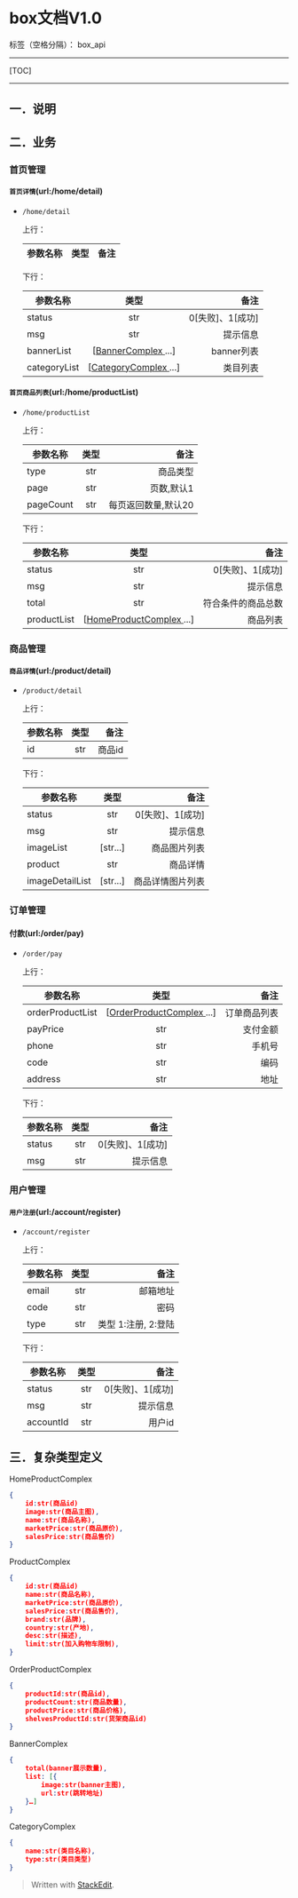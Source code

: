 # box文档V1.0

标签（空格分隔）： box_api

---
[TOC]

---

## 一．说明

## 二．业务

###  首页管理
   
#### `首页详情`(url:/home/detail)
* `/home/detail`

    上行：
     
    | 参数名称  | 类型|备注 |
    | ------------- |:------------------:|----:   |

    下行：
    
    | 参数名称  | 类型|备注 |
    | ------------- |:------------------:|----:   |
    |status| str|0[失败]、1[成功]|    
    |msg|str|提示信息|
    |bannerList|[[BannerComplex ](#BannerComplex )...]|banner列表|
    |categoryList|[[CategoryComplex ](#CategoryComplex )...]|类目列表|

#### `首页商品列表`(url:/home/productList)
* `/home/productList`

    上行： 
    
    | 参数名称  | 类型|备注 |
    | ------------- |:------------------:|----:   |
    |type|str|商品类型|
    |page|str|页数,默认1|
    |pageCount|str|每页返回数量,默认20|
    
    下行：
    
    | 参数名称  | 类型|备注 |
    | ------------- |:------------------:|----:   |
    |status| str|0[失败]、1[成功]|    
    |msg|str|提示信息|
    |total|str|符合条件的商品总数|
    |productList|[[HomeProductComplex ](#HomeProductComplex )...]|商品列表|

###  商品管理
   
####  `商品详情`(url:/product/detail)
* `/product/detail`

    上行： 
    
    | 参数名称  | 类型|备注 |
    | ------------- |:------------------:|----:   |
    |id|str|商品id|

    下行：
    
    | 参数名称  | 类型|备注 |
    | ------------- |:------------------:|----:   |
    |status| str|0[失败]、1[成功]|    
    |msg|str|提示信息|
    |imageList|[str...]|商品图片列表|
    |product|str|商品详情|
    |imageDetailList|[str...]|商品详情图片列表|

### 订单管理

#### 付款(url:/order/pay)
* `/order/pay`
           
    上行： 

    | 参数名称  | 类型|备注 |
    | ------------- |:------------------:|----:   |
	|orderProductList|[[OrderProductComplex ](#OrderProductComplex )...]|订单商品列表|
    |payPrice|str|支付金额|
    |phone|str|手机号|
    |code|str|编码|
    |address|str|地址|

    下行：
    
    | 参数名称  | 类型|备注 |
    | ------------- |:------------------:|----:   |
    |status|str|0[失败]、1[成功]|
    |msg|str|提示信息|
    
###  用户管理
   
#### `用户注册`(url:/account/register)
* `/account/register`

    上行：
    
    | 参数名称  | 类型|备注 |
    | ------------- |:------------------:|----:   |
    |email|str|邮箱地址|
    |code|str|密码|
    |type|str|类型 1:注册, 2:登陆|

    下行：
    
    | 参数名称  | 类型|备注 |
    | ------------- |:------------------:|----:   |
    |status| str|0[失败]、1[成功]|    
    |msg|str|提示信息|
    |accountId|str|用户id|
   
## 三．复杂类型定义

<span id = "HomeProductComplex">HomeProductComplex</span>
```json
{
    id:str(商品id)
    image:str(商品主图),
	name:str(商品名称),
	marketPrice:str(商品原价),
    salesPrice:str(商品售价)
}
```
<span id = "ProductComplex">ProductComplex</span>
```json
{
    id:str(商品id)
	name:str(商品名称),
	marketPrice:str(商品原价),
    salesPrice:str(商品售价),
    brand:str(品牌),
    country:str(产地),
    desc:str(描述),
    limit:str(加入购物车限制),
}
```
<span id = "OrderProductComplex">OrderProductComplex</span>
```json
{
    productId:str(商品id),
	productCount:str(商品数量),
	productPrice:str(商品价格),
	shelvesProductId:str(货架商品id)
}
```
<span id = "BannerComplex">BannerComplex</span>
```json
{
    total(banner展示数量),
    list: [{
        image:str(banner主图),
        url:str(跳转地址)
    }…]
}
```
<span id = "CategoryComplex">CategoryComplex</span>
```json
{
	name:str(类目名称),
	type:str(类目类型)
}
```

> Written with [StackEdit](https://stackedit.io/).